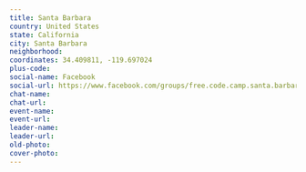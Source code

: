 ```yaml
---
title: Santa Barbara
country: United States
state: California
city: Santa Barbara
neighborhood: 
coordinates: 34.409811, -119.697024
plus-code:
social-name: Facebook
social-url: https://www.facebook.com/groups/free.code.camp.santa.barbara
chat-name:
chat-url:
event-name:
event-url:
leader-name:
leader-url:
old-photo: 
cover-photo:
---
```

